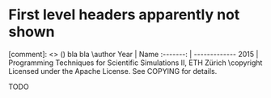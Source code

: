 # First level headers apparently not shown

[comment]: <> ()   bla bla
\author
Year      | Name
:-------: | -------------
2015 | Programming Techniques for Scientific Simulations II, ETH Zürich
\copyright Licensed under the Apache License. See COPYING for details.

TODO
